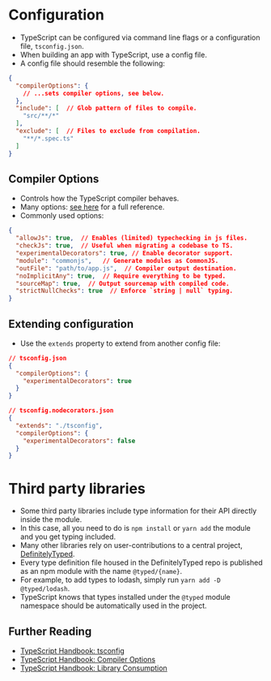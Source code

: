 # Configuration

- TypeScript can be configured via command line flags or a configuration file, `tsconfig.json`.
- When building an app with TypeScript, use a config file.
- A config file should resemble the following:

``` json
{
  "compilerOptions": {
    // ...sets compiler options, see below.
  },
  "include": [  // Glob pattern of files to compile.
    "src/**/*"
  ],
  "exclude": [  // Files to exclude from compilation.
    "**/*.spec.ts"
  ]
}
```

<!-- break -->

## Compiler Options

- Controls how the TypeScript compiler behaves.
- Many options: [see here](https://www.typescriptlang.org/docs/handbook/compiler-options.html) for a full reference.
- Commonly used options:

``` json
{
  "allowJs": true,  // Enables (limited) typechecking in js files.
  "checkJs": true,  // Useful when migrating a codebase to TS.
  "experimentalDecorators": true, // Enable decorator support.
  "module": "commonjs",   // Generate modules as CommonJS.
  "outFile": "path/to/app.js",  // Compiler output destination.
  "noImplicitAny": true,  // Require everything to be typed.
  "sourceMap": true,  // Output sourcemap with compiled code.
  "strictNullChecks": true  // Enforce `string | null` typing.
}
```

<!-- break -->

## Extending configuration

- Use the `extends` property to extend from another config file:

``` json
// tsconfig.json
{
  "compilerOptions": {
    "experimentalDecorators": true
  }
}
```
``` json
// tsconfig.nodecorators.json
{
  "extends": "./tsconfig",
  "compilerOptions": {
    "experimentalDecorators": false
  }
}
```

<!-- break -->

# Third party libraries

- Some third party libraries include type information for their API directly inside the module.
- In this case, all you need to do is `npm install` or `yarn add` the module and you get typing included.
- Many other libraries rely on user-contributions to a central project, [DefinitelyTyped](https://github.com/DefinitelyTyped/DefinitelyTyped).
- Every type definition file housed in the DefinitelyTyped repo is published as an npm module with the name `@typed/{name}`.
- For example, to add types to lodash, simply run `yarn add -D @typed/lodash`.
- TypeScript knows that types installed under the `@typed` module namespace should be automatically used in the project.

<!-- break -->

## Further Reading

- [TypeScript Handbook: tsconfig](https://www.typescriptlang.org/docs/handbook/tsconfig-json.html)
- [TypeScript Handbook: Compiler Options](https://www.typescriptlang.org/docs/handbook/compiler-options.html)
- [TypeScript Handbook: Library Consumption](https://www.typescriptlang.org/docs/handbook/declaration-files/consumption.html)